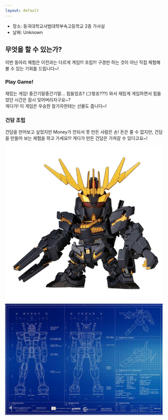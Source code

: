```yaml
---
layout: default
---
```


- 장소: 동국대학교사범대학부속고등학교 2층 가사실
- 날짜: Unknown

## 무엇을 할 수 있는가?

이번 동아리 체험은 이전과는 다르게 게임!!! 조립!!! 구경만 하는 것이 아닌 직접 체험해볼 수 있는 기회를 드립니다~!

### Play Game!

재밌는 게임! 중간기말중간기말... 힘들었죠? (그렇죠???) 와서 재밌게 게임하면서 힘들었던 시간은 잠시 잊어버리자구요~?  
게다가! 이 게임은 우승한 참가자한테는 선물도 줍니다~!


### 건담 조립

건담을 만어보고 싶었지만 Money가 안되서 못 만든 사람은 손! 돈은 줄 수 없지만, 건담을 만들어 보는 체험을 하고 가세요!!! 게다가 만든 건담은 가져갈 수 있다고요~!

![image](https://raw.githubusercontent.com/OtakoidTony/craft/master/img59585770.jpg)
![image](https://raw.githubusercontent.com/OtakoidTony/craft/master/jie-victoria-gundam.jpg)
